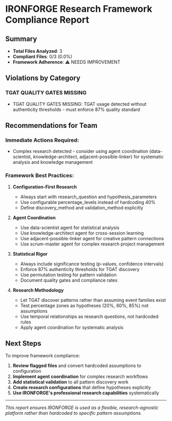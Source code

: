 
# IRONFORGE Research Framework Compliance Report

## Summary
- **Total Files Analyzed**: 3
- **Compliant Files**: 0/3 (0.0%)
- **Framework Adherence**: ⚠️ NEEDS IMPROVEMENT

## Violations by Category


### TGAT QUALITY GATES MISSING
- TGAT QUALITY GATES MISSING: TGAT usage detected without authenticity thresholds - must enforce 87% quality standard


## Recommendations for Team

### Immediate Actions Required:
- Complex research detected - consider using agent coordination (data-scientist, knowledge-architect, adjacent-possible-linker) for systematic analysis and knowledge management


### Framework Best Practices:

1. **Configuration-First Research**
   - Always start with research_question and hypothesis_parameters
   - Use configurable percentage_levels instead of hardcoding 40%
   - Define discovery_method and validation_method explicitly

2. **Agent Coordination**  
   - Use data-scientist agent for statistical analysis
   - Use knowledge-architect agent for cross-session learning
   - Use adjacent-possible-linker agent for creative pattern connections
   - Use scrum-master agent for complex research project management

3. **Statistical Rigor**
   - Always include significance testing (p-values, confidence intervals)  
   - Enforce 87% authenticity thresholds for TGAT discovery
   - Use permutation testing for pattern validation
   - Document quality gates and compliance rates

4. **Research Methodology**
   - Let TGAT discover patterns rather than assuming event families exist
   - Test percentage zones as hypotheses (20%, 60%, 85%) not assumptions
   - Use temporal relationships as research questions, not hardcoded rules
   - Apply agent coordination for systematic analysis

## Next Steps

To improve framework compliance:

1. **Review flagged files** and convert hardcoded assumptions to configuration
2. **Implement agent coordination** for complex research workflows  
3. **Add statistical validation** to all pattern discovery work
4. **Create research configurations** that define hypotheses explicitly
5. **Use IRONFORGE's professional research capabilities** systematically

---

*This report ensures IRONFORGE is used as a flexible, research-agnostic platform 
rather than hardcoded to specific pattern assumptions.*
